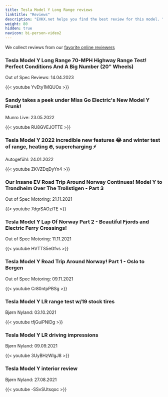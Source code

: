 ```yaml
---
title: Tesla Model Y Long Range reviews
linktitle: "Reviews"
description: "EVKX.net helps you find the best review for this model. "
weight: 80
hidden: true
navicon: bi-person-video2
---
```

We collect reviews from our [favorite online reviewers](/guides/evreviewers/)

<div class="container text-center shadow p-2 pe-4 mb-5 bg-body-tertiary rounded border">
<h3>Tesla Model Y Long Range 70-MPH Highway Range Test! Perfect Conditions And A Big Number (20" Wheels)</h3>
<p>Out of Spec Reviews: 14.04.2023</p>

{{< youtube YvEty1MQUOs >}}

</div>
<div class="container text-center shadow p-2 pe-4 mb-5 bg-body-tertiary rounded border">
<h3>Sandy takes a peek under Miss Go Electric's New Model Y Frunk!</h3>
<p>Munro Live: 23.05.2022</p>

{{< youtube RU8GVEJOTTE >}}

</div>
<div class="container text-center shadow p-2 pe-4 mb-5 bg-body-tertiary rounded border">
<h3>Tesla Model Y 2022 incredible new features 😂 and winter test of range, heating 🔥, supercharging ⚡</h3>
<p>Autogefühl: 24.01.2022</p>

{{< youtube ZKVZDqDyYn4 >}}

</div>
<div class="container text-center shadow p-2 pe-4 mb-5 bg-body-tertiary rounded border">
<h3>Our Insane EV Road Trip Around Norway Continues! Model Y to Trondheim Over The Trollstigen - Part 3</h3>
<p>Out of Spec Motoring: 21.11.2021</p>

{{< youtube 7dgrSAOziTE >}}

</div>
<div class="container text-center shadow p-2 pe-4 mb-5 bg-body-tertiary rounded border">
<h3>Tesla Model Y Lap Of Norway Part 2 - Beautiful Fjords and Electric Ferry Crossings!</h3>
<p>Out of Spec Motoring: 11.11.2021</p>

{{< youtube HVTTS5eGfvs >}}

</div>
<div class="container text-center shadow p-2 pe-4 mb-5 bg-body-tertiary rounded border">
<h3>Tesla Model Y Road Trip Around Norway! Part 1 - Oslo to Bergen</h3>
<p>Out of Spec Motoring: 09.11.2021</p>

{{< youtube Cr80ntpPBSg >}}

</div>
<div class="container text-center shadow p-2 pe-4 mb-5 bg-body-tertiary rounded border">
<h3>Tesla Model Y LR range test w/19 stock tires</h3>
<p>Bjørn Nyland: 03.10.2021</p>

{{< youtube tfjGuiPNlDg >}}

</div>
<div class="container text-center shadow p-2 pe-4 mb-5 bg-body-tertiary rounded border">
<h3>Tesla Model Y LR driving impressions</h3>
<p>Bjørn Nyland: 09.09.2021</p>

{{< youtube 3UyBHzWIgJ8 >}}

</div>
<div class="container text-center shadow p-2 pe-4 mb-5 bg-body-tertiary rounded border">
<h3>Tesla Model Y interior review</h3>
<p>Bjørn Nyland: 27.08.2021</p>

{{< youtube -SSvSUtsqoc >}}

</div>
